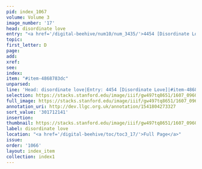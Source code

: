 ```yaml
---
pid: index_1067
volume: Volume 3
image_number: '17'
head: disordinate love
entry: "<a href='/digital-beehive/num10/num_3435/'>4454 [Disordinate Love]</a>"
topic:
first_letter: D
page:
add:
xref:
see:
index:
item: "#item-4868783dc"
unparsed:
line: 'Head: disordinate love|Entry: 4454 [Disordinate Love]|#item-4868783dc'
selection: https://stacks.stanford.edu/image/iiif/gw497tq8651/1607_0960/137,2141,678,84/full/0/default.jpg
full_image: https://stacks.stanford.edu/image/iiif/gw497tq8651/1607_0960/full/full/0/default.jpg
annotation_uri: http://dev.llgc.org.uk/annotation/1541804273327
sort_value: '301712141'
insertion:
thumbnail: https://stacks.stanford.edu/image/iiif/gw497tq8651/1607_0960/137,2141,678,84/150,/0/default.jpg
label: disordinate love
location: "<a href='/digital-beehive/toc/toc3_17/'>Full Page</a>"
issue:
order: '1066'
layout: index_item
collection: index1
---
```

